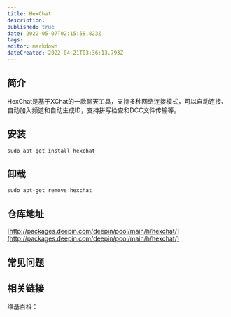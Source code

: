 ```yaml
---
title: HexChat
description: 
published: true
date: 2022-05-07T02:15:58.823Z
tags: 
editor: markdown
dateCreated: 2022-04-21T03:36:13.793Z
---
```


## 简介

HexChat是基于XChat的一款聊天工具，支持多种网络连接模式，可以自动连接、自动加入频道和自动生成ID，支持拼写检查和DCC文件传输等。

## 安装

`sudo apt-get install hexchat`

## 卸载

`sudo apt-get remove hexchat`

## 仓库地址

[http://packages.deepin.com/deepin/pool/main/h/hexchat/](http://packages.deepin.com/deepin/pool/main/h/hexchat/)


## 常见问题


## 相关链接

维基百科：